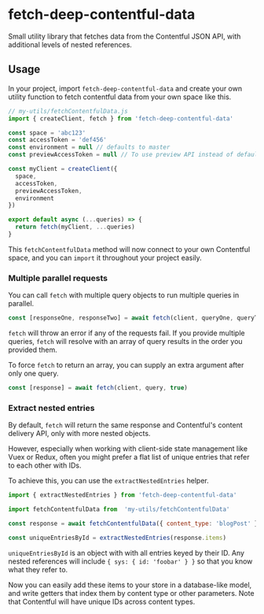 # fetch-deep-contentful-data

Small utility library that fetches data from the Contentful JSON API, with additional levels of nested references.

## Usage

In your project, import `fetch-deep-contentful-data` and create your own utility function to fetch contentful data from your own space like this.

```js
// my-utils/fetchContentfulData.js
import { createClient, fetch } from 'fetch-deep-contentful-data'

const space = 'abc123'
const accessToken = 'def456'
const environment = null // defaults to master
const previewAccessToken = null // To use preview API instead of default API

const myClient = createClient({
  space,
  accessToken,
  previewAccessToken,
  environment
})

export default async (...queries) => {
  return fetch(myClient, ...queries)
}
```

This `fetchContentfulData` method will now connect to your own Contentful space, and you can `import` it throughout your project easily.

### Multiple parallel requests

You can call `fetch` with multiple query objects to run multiple queries in parallel.

```js
const [responseOne, responseTwo] = await fetch(client, queryOne, queryTwo)
```

`fetch` will throw an error if any of the requests fail. If you provide multiple queries, `fetch` will resolve with an array of query results in the order you provided them.

To force `fetch` to return an array, you can supply an extra argument after only one query.

```js
const [response] = await fetch(client, query, true)
```

### Extract nested entries

By default, `fetch` will return the same response and Contentful's content delivery API, only with more nested objects.

However, especially when working with client-side state management like Vuex or Redux, often you might prefer a flat list of unique entries that refer to each other with IDs.

To achieve this, you can use the `extractNestedEntries` helper.

```js
import { extractNestedEntries } from 'fetch-deep-contentful-data'

import fetchContentfulData from  'my-utils/fetchContentfulData'

const response = await fetchContentfulData({ content_type: 'blogPost' })

const uniqueEntriesById = extractNestedEntries(response.items)
```

`uniqueEntriesById` is an object with with all entries keyed by their ID. Any nested references will include `{ sys: { id: 'foobar' } }` so that you know what they refer to.

Now you can easily add these items to your store in a database-like model, and write getters that index them by content type or other parameters. Note that Contentful will have unique IDs across content types.

